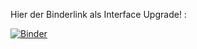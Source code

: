 Hier der Binderlink als Interface Upgrade! :

[![Binder](https://mybinder.org/badge_logo.svg)](https://mybinder.org/v2/gh/martinfoer/neronal_network_doc/master?urlpath=lab)



